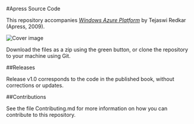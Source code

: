 #Apress Source Code

This repository accompanies [*Windows Azure Platform*](http://www.apress.com/9781430224792) by Tejaswi Redkar (Apress, 2009).

![Cover image](9781430224792.jpg)

Download the files as a zip using the green button, or clone the repository to your machine using Git.

##Releases

Release v1.0 corresponds to the code in the published book, without corrections or updates.

##Contributions

See the file Contributing.md for more information on how you can contribute to this repository.
